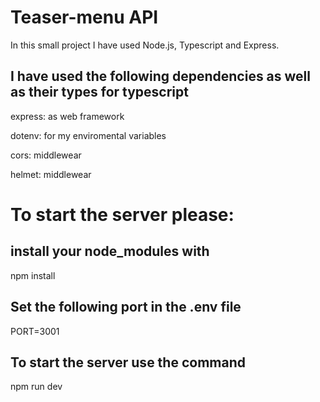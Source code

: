 # Teaser-menu API

In this small project I have used Node.js, Typescript and Express.

## I have used the following dependencies as well as their types for typescript

express: as web framework

dotenv: for my enviromental variables

cors: middlewear

helmet: middlewear

# To start the server please:

## install your node_modules with 
npm install

## Set the following port in the .env file
PORT=3001

## To start the server use the command
npm run dev
